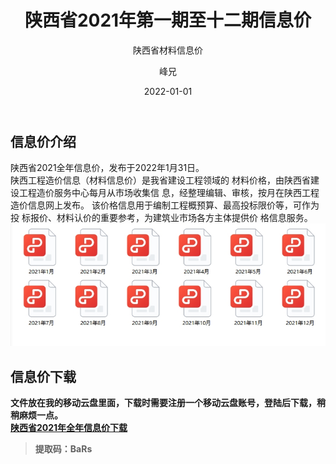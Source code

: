﻿---
layout:     post
title:      陕西省2021年第一期至十二期信息价
subtitle:   陕西省材料信息价
date:       2022-01-01
author:     峰兄
header-img: img/the-first.png
catalog: true
tags:
- 材料信息价
---
## 信息价介绍 ##
  陕西省2021全年信息价，发布于2022年1月31日。  
  陕西工程造价信息（材料信息价）是我省建设工程领域的
材料价格，由陕西省建设工程造价服务中心每月从市场收集信
息，经整理编辑、审核，按月在陕西工程造价信息网上发布。
该价格信息用于编制工程概预算、最高投标限价等，可作为投
标报价、材料认价的重要参考，为建筑业市场各方主体提供价
格信息服务。  
![2021年全年信息价][1]

## 信息价下载 ##
**文件放在我的移动云盘里面，下载时需要注册一个移动云盘账号，登陆后下载，稍稍麻烦一点。**  
[**陕西省2021年全年信息价下载**][2]  

> **提取码：BaRs**




  [1]: /img-post/xxj2021.png
  [2]:  https://caiyun.139.com/m/i?105CpVlodd0XI